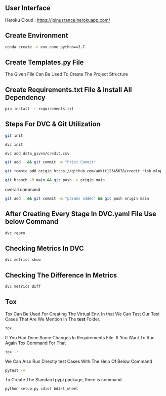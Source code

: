 ## User Interface

Heroku Cloud : https://ipinusrance.herokuapp.com/

## Create Environment
```bash
conda create -n env_name python==3.7
```

## Create Templates.py File
The Given File Can Be Used To Create The Project Structure

## Create Requirements.txt File & Install All Dependency
```bash
pip install -r requirements.txt
```

## Steps For DVC & Git Utilization
```bash
git init
```
```bash
dvc init
```
```bash
dvc add data_given/credit.csv
```
```bash
git add . && git commit -m "Frist Commit"
```
```bash
git remote add origin https://github.com/ankit12345678/credit_risk_mlops
```
```bash
git branch -M main && git push -u origin main
```
overall command
```bash
git add . && git commit -m "params added" && git push origin main
```
## After Creating Every Stage In DVC.yaml File Use below Command
```bash
dvc repro
```
## Checking Metrics In DVC
```bash
dvc metrics show
```
## Checking The Difference In Metrics
```bash
dvc metrics diff
```
## Tox
Tox Can Be Used For Creating The Virtual Env. In that We Can Test Our Test
Cases That Are We Mention in The **test** Folder.
```bash
tox
```
If You Had Done Some Changes In Requirements File. If You Want To Run Again 
Tox Command For That
```bash
tox -r
```
We Can Also Run Directly test Cases With The Help Of Below Command
```bash
pytest -v
```
To Create The Standard pypi package, there is command
```bash
python setup.py sdist bdist_wheel
```
